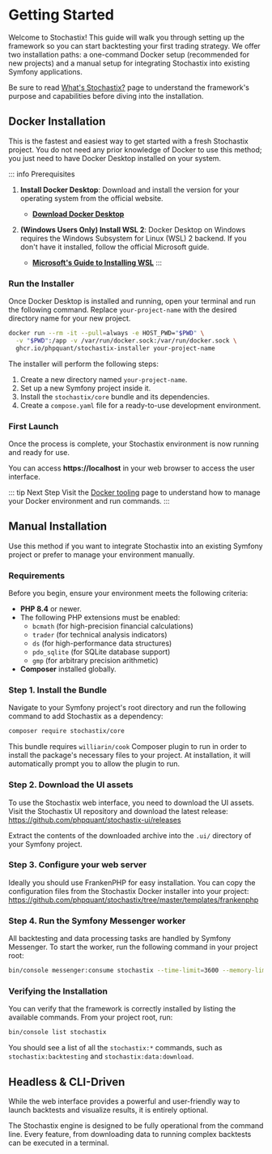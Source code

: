 # Getting Started

Welcome to Stochastix\! This guide will walk you through setting up the framework so you can start backtesting your first trading strategy. We offer two installation paths: a one-command Docker setup (recommended for new projects) and a manual setup for integrating Stochastix into existing Symfony applications.

Be sure to read [What's Stochastix?](/introduction.md) page to understand the framework's purpose and capabilities before diving into the installation.

## Docker Installation <Badge type="tip" text="Recommended" />

This is the fastest and easiest way to get started with a fresh Stochastix project. You do not need any prior knowledge of Docker to use this method; you just need to have Docker Desktop installed on your system.

::: info Prerequisites

1.  **Install Docker Desktop**: Download and install the version for your operating system from the official website.

      * [**Download Docker Desktop**](https://www.docker.com/products/docker-desktop/)

2.  **(Windows Users Only) Install WSL 2**: Docker Desktop on Windows requires the Windows Subsystem for Linux (WSL) 2 backend. If you don't have it installed, follow the official Microsoft guide.

      * [**Microsoft's Guide to Installing WSL**](https://learn.microsoft.com/en-us/windows/wsl/install)
:::

### Run the Installer

Once Docker Desktop is installed and running, open your terminal and run the following command. Replace `your-project-name` with the desired directory name for your new project.

```bash
docker run --rm -it --pull=always -e HOST_PWD="$PWD" \
  -v "$PWD":/app -v /var/run/docker.sock:/var/run/docker.sock \
  ghcr.io/phpquant/stochastix-installer your-project-name
```

The installer will perform the following steps:

1.  Create a new directory named `your-project-name`.
2.  Set up a new Symfony project inside it.
3.  Install the `stochastix/core` bundle and its dependencies.
4.  Create a `compose.yaml` file for a ready-to-use development environment.

### First Launch

Once the process is complete, your Stochastix environment is now running and ready for use.

You can access **https://localhost** in your web browser to access the user interface.

::: tip Next Step
Visit the [Docker tooling](/docker-tooling) page to understand how to manage your Docker environment and run commands.
:::

## Manual Installation

Use this method if you want to integrate Stochastix into an existing Symfony project or prefer to manage your environment manually.

### Requirements

Before you begin, ensure your environment meets the following criteria:

  * **PHP 8.4** or newer.
  * The following PHP extensions must be enabled:
      * `bcmath` (for high-precision financial calculations)
      * `trader` (for technical analysis indicators)
      * `ds` (for high-performance data structures)
      * `pdo_sqlite` (for SQLite database support)
      * `gmp` (for arbitrary precision arithmetic)
  * **Composer** installed globally.

### Step 1. Install the Bundle

Navigate to your Symfony project's root directory and run the following command to add Stochastix as a dependency:

```bash
composer require stochastix/core
```

This bundle requires `williarin/cook` Composer plugin to run in order to install the package's necessary files to your project. At installation, it will automatically prompt you to allow the plugin to run.

### Step 2. Download the UI assets

To use the Stochastix web interface, you need to download the UI assets. Visit the Stochastix UI repository and download the latest release: https://github.com/phpquant/stochastix-ui/releases

Extract the contents of the downloaded archive into the `.ui/` directory of your Symfony project.

### Step 3. Configure your web server

Ideally you should use FrankenPHP for easy installation. You can copy the configuration files from the Stochastix Docker installer into your project: https://github.com/phpquant/stochastix/tree/master/templates/frankenphp

### Step 4. Run the Symfony Messenger worker

All backtesting and data processing tasks are handled by Symfony Messenger. To start the worker, run the following command in your project root:

```bash
bin/console messenger:consume stochastix --time-limit=3600 --memory-limit=512M -vv
```

### Verifying the Installation

You can verify that the framework is correctly installed by listing the available commands. From your project root, run:

```bash
bin/console list stochastix
```

You should see a list of all the `stochastix:*` commands, such as `stochastix:backtesting` and `stochastix:data:download`.

## Headless & CLI-Driven
While the web interface provides a powerful and user-friendly way to launch backtests and visualize results, it is entirely optional.

The Stochastix engine is designed to be fully operational from the command line. Every feature, from downloading data to running complex backtests can be executed in a terminal.
